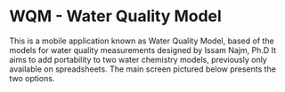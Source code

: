 # WQM - Water Quality Model

This is a mobile application known as Water Quality Model, based of the models for water quality measurements designed by Issam Najm, Ph.D
It aims to add portability to two water chemistry models, previously only available on spreadsheets. The main screen pictured below presents the two options.